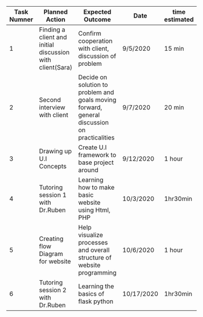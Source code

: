 
|Task Numner| Planned Action | Expected Outcome | Date | time estimated | Criteria |
|-----------|---------------|----------------|--------------|-----------------|--------|
|     1     |Finding a client and initial discussion with client(Sara)|Confirm cooperation with client, discussion of problem|9/5/2020|15 min|A|
|     2     |Second interview with client| Decide on solution to problem and goals moving forward, general discussion on practicalities|9/7/2020|20 min|A|
|     3     |Drawing up U.I Concepts | Create U.I framework to base project around | 9/12/2020 | 1 hour |B|
|     4     |Tutoring session 1 with Dr.Ruben|Learning how to make basic website using Html, PHP|10/3/2020|1hr30min|C|
|     5     |Creating flow Diagram for website | Help visualize processes and overall structure of website programming | 10/6/2020 |1 hour|B|
|     6   |Tutoring session 2 with Dr.Ruben|Learning the basics of flask python|10/17/2020 |1hr30min|C|






